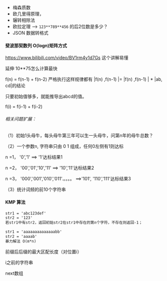 
- 梅森质数 
- 欧几里得原理，
- 辗转相除法 
- 欧拉定理 --> `123**789**456` 的后2位数是多少？ 
- JSON 数据转格式

#### 斐波那契数列 O(logn)矩阵方式

https://www.bilibili.com/video/BV1rm4y1d7Gs 这个讲解易懂

延伸  10**75怎么计算最快

f(n) = f(n-1) + f(n-2) 严格执行这样规律都有 |f(n) ,f(n-1) |=  |f(n) ,f(n-1) | * |ab, cd|的结论

只要初始值够多，就能推导出abcd的值。

f(i) = f(i-1) + f(i-2) 

###### 相关问题扩展：

（1）初始1头母牛，每头母牛第三年可以生一头母牛，问第n年的母牛总数？

（2）一个参数n, 字符串只由 0 1 组成，任何0左侧有1则达标

n =1， '0','1'  ==> '1'达标结果1

n =2， '00','01','10','11'  ==> '10','11'达标结果2

n =3， '000','001','010','011'.。。。。  ==>'101', '110','111'达标结果3

（3）统计词频的前10个字符串

#### KMP 算法

```txt
str1 = 'abc123def'
str2 = '123'
若str1中有str2，返回初始str2在str1中存在的第n个字符，不存在则返回-1；

str1 = 'aaaaaaaaaaaaaabb'
str2 = 'aaaab'
暴力解法 O(m*n)
```

前缀后后缀的最大区配长度（对位置i）

i之前的字符串

next数组









